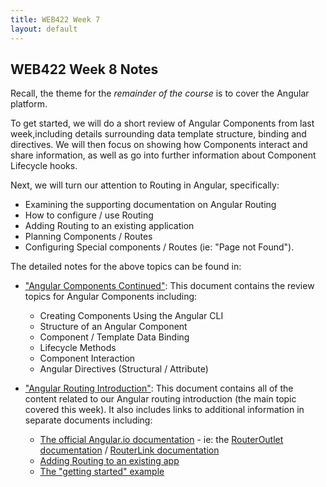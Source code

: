 ```yaml
---
title: WEB422 Week 7
layout: default
---
```


## WEB422 Week 8 Notes

Recall, the theme for the *remainder of the course* is to cover the Angular platform.  

To get started, we will do a short review of Angular Components from last week,including details surrounding data template structure, binding and directives.  We will then focus on showing how Components interact and share information, as well as go into further information about Component Lifecycle hooks.

Next, we will turn our attention to Routing in Angular, specifically: 

* Examining the supporting documentation on Angular Routing
* How to configure / use Routing
* Adding Routing to an existing application
* Planning Components / Routes
* Configuring Special components / Routes (ie: "Page not Found").

The detailed notes for the above topics can be found in:

* ["Angular Components Continued"](angular-components-contd): This document contains the review topics for Angular Components including:
  * Creating Components Using the Angular CLI
  * Structure of an Angular Component
  * Component / Template Data Binding
  * Lifecycle Methods
  * Component Interaction
  * Angular Directives (Structural / Attribute)

* ["Angular Routing Introduction"](angular-routing-intro): This document contains all of the content related to our Angular routing introduction (the main topic covered this week).  It also includes links to additional information in separate documents including:
  * [The official Angular.io documentation](https://angular.io/docs) - ie: the [RouterOutlet documentation](https://angular.io/api/router/RouterOutlet) / [RouterLink documentation](https://angular.io/api/router/RouterLink)
  * [Adding Routing to an existing app](angular-routing-existing-app)
  * [The "getting started" example](angular-routing-example)



